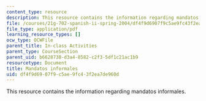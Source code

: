 ```yaml
---
content_type: resource
description: This resource contains the information regarding mandatos informales.
file: /courses/21g-702-spanish-ii-spring-2004/df4f9d6907f9c5ae9fc43f2ea7de960d_MIT21G_702S04_33man.pdf
file_type: application/pdf
learning_resource_types: []
ocw_type: OCWFile
parent_title: In-class Activities
parent_type: CourseSection
parent_uid: b6628738-d3a4-8582-c2f3-5df1c21ac1b9
resourcetype: Document
title: Mandatos informales
uid: df4f9d69-07f9-c5ae-9fc4-3f2ea7de960d
---
```

This resource contains the information regarding mandatos informales.

